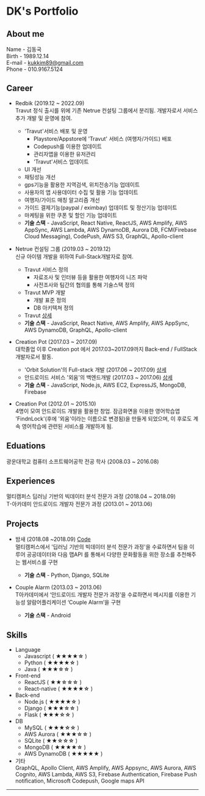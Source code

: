 # DK's Portfolio  


## About me
Name - 김동국  
Birth - 1989.12.14  
E-mail - kukkim89@gmail.com  
Phone - 010.9167.5124  
<!-- Github
- <https://github.com/vorti7>
- <https://github.com/KukKim> -->

## Career
- Redbik (2019.12 ~ 2022.09)  
Travut 정식 출시를 위에 기존 Netrue 컨설팅 그룹에서 분리됨. 개발자로서 서비스 추가 개발 및 운영에 참여.
    - 'Travut'서비스 배포 및 운영
        - Playstore/Appstore에 'Travut' 서비스 (여행자/가이드) 배포
        - Codepush를 이용한 업데이트
        - 관리자앱을 이용한 유저관리
        - 'Travut'서비스 업데이트
    - UI 개선
    - 채팅성능 개선
    - gps기능을 활용한 지역검색, 위치전송기능 업데이트
    - 사용자의 앱 사용데이터 수집 및 활용 기능 업데이트
    - 여행자/가이드 매칭 알고리즘 개선
    - 가이드 결제기능(paypal / eximbay) 업데이트 및 정산기능 업데이트
    - 마케팅을 위한 쿠폰 및 할인 기능 업데이트
    - **기술 스택** - JavaScript, React Native, ReactJS, AWS Amplify, AWS AppSync, AWS Lambda, AWS DynamoDB, Aurora DB, FCM(Firebase Cloud Messaging), CodePush, AWS S3, GraphQL, Apollo-client

- Netrue 컨설팅 그룹 (2019.03 ~ 2019.12)  
신규 아이템 개발을 위하여 Full-Stack개발자로 참여. 
    - Travut 서비스 정의
        - 자료조사 및 인터뷰 등을 활용한 여행자의 니즈 파악
        - 사전조사와 팀간의 협의를 통해 기술스택 정의
    - Travut MVP 개발
        - 개발 표준 정의
        - DB 아키텍쳐 정의
    - Travut [상세](https://github.com/KukKim/portfolio/blob/master/Project/TRAVUT/portfolio.md)
    - **기술 스택** - JavaScript, React Native, AWS Amplify, AWS AppSync, AWS DynamoDB, GraphQL, Apollo-client

- Creation Pot (2017.03 ~ 2017.09)  
대학졸업 이후 Creation pot 에서 2017.03~2017.09까지 Back-end / FullStack 개발자로서 활동.
    - 'Orbit Solution'의 Full-stack 개발 (2017.06 ~ 2017.09) [상세](https://github.com/KukKim/portfolio/blob/master/Project/OrbitSolution/portfolio.md)
    - 안드로이드 서비스 '외움'의 백엔드개발 (2017.03 ~ 2017.06) [상세](https://github.com/KukKim/portfolio/blob/master/Project/%EC%99%B8%EC%9B%80/portfolio.md)
    - **기술 스택** - JavaScript, Node.js, AWS EC2, ExpressJS, MongoDB, Firebase
    
- Creation Pot (2012.01 ~ 2015.10)  
4명이 모여 안드로이드 개발을 활용한 창업.
잠금화면을 이용한 영어학습앱 'FindnLock'(후에 '외움'이라는 이름으로 변경됨)을 만들게 되었으며, 이 후로도 계속 영어학습에 관련된 서비스를 개발하게 됨.

## Eduations
광운대학교 컴퓨터 소프트웨어공학 전공 학사 (2008.03 ~ 2016.08)

## Experiences
멀티캠퍼스 딥러닝 기반의 빅데이터 분석 전문가 과정 (2018.04 ~ 2018.09)  
T-아카데미 안드로이드 개발자 전문가 과정 (2013.01 ~ 2013.06)


## Projects
- 밤새 (2018.08 ~2018.09) [Code](https://github.com/vorti7/bamsae)  
멀티캠퍼스에서 '딥러닝 기반의 빅데이터 분석 전문가 과정'을 수료하면서 팀을 이루어 공공데이터와 다음 맵API 를 통해서 다양한 문화활동을 위한 장소를 추천해주는 웹서비스를 구현
    - **기술 스택** - Python, Django, SQLite

- Couple Alarm (2013.03 ~ 2013.06)  
T아카데미에서 ‘안드로이드 개발자 전문가 과정’을 수료하면서 메시지를 이용한 기능성 알람어플리케이션 ‘Couple Alarm’을 구현
    - **기술 스택** - Android
## Skills
- Language
    - Javascript ( **★★★★☆** )
    - Python ( **★★★★☆** )
    - Java ( **★★★☆☆** )
- Front-end
    - ReactJS ( **★★☆☆☆** )
    - React-native ( **★★★★☆** ) 
- Back-end
    - Node.js ( **★★★★☆** )
    - Django ( **★★★☆☆** )
    - Flask ( **★★★☆☆** )
- DB
    - MySQL ( **★★★☆☆** )
    - AWS Aurora ( **★★★☆☆** )
    - SQLite ( **★★☆☆☆** )
    - MongoDB ( **★★★★☆** )
    - AWS DynamoDB ( **★★★★★** )
- 기타  
GraphQL, Apollo Client, AWS Amplify, AWS Appsync, AWS Aurora, AWS Cognito, AWS Lambda, AWS S3, Firebase Authentication, Firebase Push notification, Microsoft Codepush, Google maps API
***